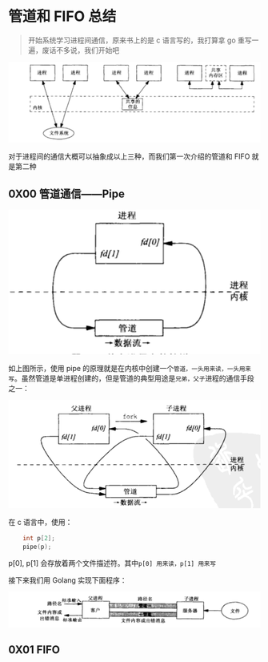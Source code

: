 # 管道和 FIFO 总结





> 开始系统学习进程间通信，原来书上的是 c 语言写的，我打算拿 go 重写一遍，废话不多说，我们开始吧





![](../imgs/1.png)





对于进程间的通信大概可以抽象成以上三种，而我们第一次介绍的管道和 FIFO 就是第二种



## 0X00 管道通信——Pipe



![](../imgs/2.png)





如上图所示，使用 pipe 的原理就是在内核中创建一个`管道，一头用来读，一头用来写`。虽然管道是单进程创建的，但是管道的典型用途是`兄弟，父子`进程的通信手段之一：





![](../imgs/3.png)



在 c 语言中，使用：



```c
    int p[2];
    pipe(p);
```



p[0], p[1] 会存放着两个文件描述符。其中`p[0] 用来读，p[1] 用来写`





接下来我们用 Golang 实现下面程序：





![](../imgs/4.png)













## 0X01 FIFO











 



